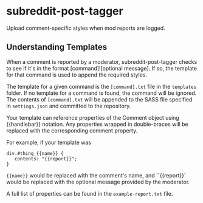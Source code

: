 # subreddit-post-tagger
Upload comment-specific styles when mod reports are logged.

## Understanding Templates

When a comment is reported by a moderator, subreddit-post-tagger checks to see if it's in the format 
[command]![optional message]. If so, the template for that command is used to append the required styles.

The template for a given command is the `[command].txt` file in the `templates` folder. If no template for a command
is found, the command will be ignored. The contents of `[command].txt` will be appended to the SASS file 
specified in `settings.json` and committed to the repository.

Your template can reference properties of the Comment object using {{handlebar}} notation. Any properties
wrapped in double-braces will be replaced with the corresponding comment property.

For example, if your template was

```
div.#thing_{{name}} {
   contents: "{{report}}";
}
```

``{{name}}`` would be replaced with the comment's name, and ``{{report}}` would be replaced with the optional message
provided by the moderator. 

A full list of properties can be found in the `example-report.txt` file.
